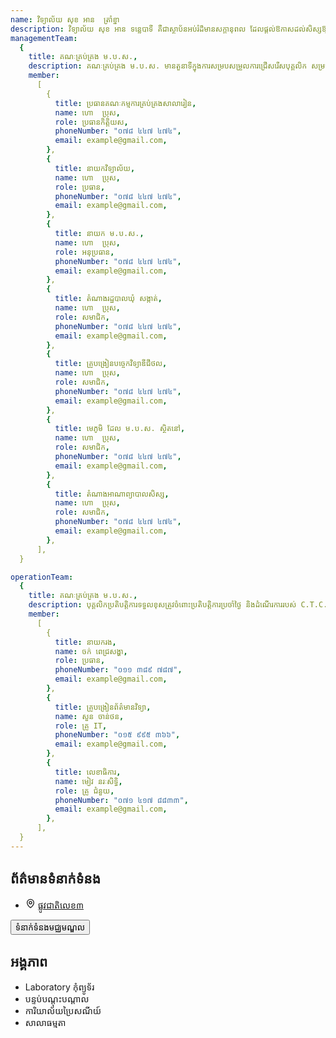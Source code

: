 ```yaml
---
name: វិទ្យាល័យ សុខ អាន  ត្រាំខ្នា
description: វិទ្យាល័យ សុខ អាន ទន្លេបាទី គឺជាស្ថាប័នអប់រំដ៏មានសក្ដានុពល ដែលផ្ដល់ឱកាសដល់សិស្សឱ្យទទួលបានចំណេះដឹង ជំនាញ និងគុណធម៌។ វិទ្យាល័យនេះមានបរិយាកាសសិក្សាល្អ មានគ្រូបង្រៀនដែលមានបទពិសោធន៍ និងមានឧបករណ៍សិក្សាទំនើប។ កម្មវិធីសិក្សាត្រូវបានរៀបចំឱ្យស្របតាមបទដ្ឋានអប់រំជាតិ និងអន្តរជាតិ ដើម្បីផ្ដល់ឱ្យសិស្សនូវចំណេះដឹងទូលំទូលាយ។ លើសពីនេះ វិទ្យាល័យនេះក៏ផ្ដល់ឱកាសដល់សិស្សឱ្យចូលរួមក្នុងសកម្មភាពសង្គម និងកីឡាផងដែរ។
managementTeam:
  {
    title: គណៈគ្រប់គ្រង ម.ប.ស.,
    description: គណៈគ្រប់គ្រង ម.ប.ស. មានតួនាទីក្នុងការសម្របសម្រួលការជ្រើសរើសបុគ្គលិក សម្របសម្រួលការងារ  ម.ប.ស. ឧបត្ថម្ភហិរញ្ញប្បទាន ត្រួតពិនិត្យហិរញ្ញប្បទាន ជំរុញការចូលរួមពីសហគមន៍ ពិនិត្យផែនការនិងរបាយការណ៍ ដើម្បីធានាបាននូវប្រសិទ្ធភាព និងតម្លាភាព។,
    member:
      [
        {
          title: ប្រធានគណៈកម្មការគ្រប់គ្រងសាលារៀន,
          name: ហោ  ប្រុស,
          role: ប្រធានកិត្តិយស,
          phoneNumber: "០៧៨ ៤៤៧ ៤៧៤",
          email: example@gmail.com,
        },
        {
          title: នាយកវិទ្យាល័យ,
          name: ហោ  ប្រុស,
          role: ប្រធាន,
          phoneNumber: "០៧៨ ៤៤៧ ៤៧៤",
          email: example@gmail.com,
        },
        {
          title: នាយក ម.ប.ស.,
          name: ហោ  ប្រុស,
          role: អនុប្រធាន,
          phoneNumber: "០៧៨ ៤៤៧ ៤៧៤",
          email: example@gmail.com,
        },
        {
          title: តំណាងរដ្ឋបាលឃុំ សង្កាត់,
          name: ហោ  ប្រុស,
          role: សមាជិក,
          phoneNumber: "០៧៨ ៤៤៧ ៤៧៤",
          email: example@gmail.com,
        },
        {
          title: គ្រូបង្រៀនបច្ចេកវិទ្យាឌីជីថល,
          name: ហោ  ប្រុស,
          role: សមាជិក,
          phoneNumber: "០៧៨ ៤៤៧ ៤៧៤",
          email: example@gmail.com,
        },
        {
          title: មេភូមិ ដែល ម.ប.ស. ស្ថិតនៅ,
          name: ហោ  ប្រុស,
          role: សមាជិក,
          phoneNumber: "០៧៨ ៤៤៧ ៤៧៤",
          email: example@gmail.com,
        },
        {
          title: តំណាងអាណាព្យាបាលសិស្ស,
          name: ហោ  ប្រុស,
          role: សមាជិក,
          phoneNumber: "០៧៨ ៤៤៧ ៤៧៤",
          email: example@gmail.com,
        },
      ],
  }

operationTeam:
  {
    title: គណៈគ្រប់គ្រង ម.ប.ស.,
    description: បុគ្គលិកប្រតិបត្តិការទទួលខុសត្រូវចំពោះប្រតិបត្តិការប្រចាំថ្ងៃ និងដំណើរការរបស់ C.T.C.។,
    member:
      [
        {
          title: នាយករង,
          name: ចក់ ពេជ្រសង្ហា,
          role: ប្រធាន,
          phoneNumber: "០១១ ៣៨៩ ៧៨៧",
          email: example@gmail.com,
        },
        {
          title: គ្រូបង្រៀនព័ត៌មានវិទ្យា,
          name: សួន ចាន់ថន,
          role: គ្រូ IT,
          phoneNumber: "០១៥ ៩៩៥ ៣៦៦",
          email: example@gmail.com,
        },
        {
          title: លេខាធិការ,
          name: មៀវ នរៈសិទ្ធិ,
          role: គ្រូ ជំនួយ,
          phoneNumber: "០៧១ ៤១៧ ៨៨៣៣",
          email: example@gmail.com,
        },
      ],
  }
---
```


<div>
    <div class="grid grid-cols-1 md:grid-cols-2 gap-8">
        <div class="p-4 rounded-lg">
            <h2 class="text-2xl font-bold text-primary mb-4">ព័ត៌មានទំនាក់ទំនង</h2>
            <ul class="list-disc list-inside">
                <li class="flex items-center gap-x-3">
                    <svg xmlns="http://www.w3.org/2000/svg" width="16" height="16" viewBox="0 0 24 24" fill="none" stroke="currentColor" stroke-width="2" stroke-linecap="round" stroke-linejoin="round" class="lucide lucide-map-pin"><path d="M20 10c0 4.993-5.539 10.193-7.399 11.799a1 1 0 0 1-1.202 0C9.539 20.193 4 14.993 4 10a8 8 0 0 1 16 0"/><circle cx="12" cy="10" r="3"/></svg>
                    <a href="https://maps.app.goo.gl/mZwfgU7AKRpYCrqd8" target="_blank" rel="noopener noreferrer">ផ្លូវជាតិលេខ៣</a>
                </li>
            </ul>
            <button class="mt-6 bg-blue-800 text-white px-4 py-2 rounded hover:bg-blue-700 transition duration-300 hidden">
                ទំនាក់ទំនងមជ្ឈមណ្ឌល
            </button>
        </div>
        <div class="p-4 rounded-lg">
            <h2 class="text-2xl font-bold text-primary mb-4">អង្គភាព</h2>
            <ul class="list-disc list-inside">
                <li>Laboratory កុំព្យូទ័រ</li>
                <li>បន្ទប់បណ្តុះបណ្តាល</li>
                <li>ការិយាល័យប្រៃសណីយ៍</li>
                <li>សាលាធម្មតា</li>
            </ul>
        </div>
    </div>
</div>

